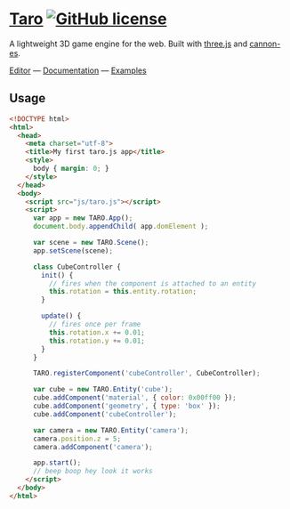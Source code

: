 # [Taro](https://www.echou.xyz/taro/) [![GitHub license](https://img.shields.io/badge/license-MIT-blue.svg)](https://github.com/Cloud9c/taro/blob/master/LICENSE)

A lightweight 3D game engine for the web. Built with [three.js](https://github.com/mrdoob/three.js/) and [cannon-es](https://github.com/pmndrs/cannon-es).

[Editor](https://www.echou.xyz/taro/editor/) &mdash;
[Documentation](https://www.echou.xyz/taro/docs/#/) &mdash;
[Examples](https://www.echou.xyz/taro/examples/)

## Usage

```html
<!DOCTYPE html>
<html>
  <head>
    <meta charset="utf-8">
    <title>My first taro.js app</title>
    <style>
      body { margin: 0; }
    </style>
  </head>
  <body>
    <script src="js/taro.js"></script>
    <script>
      var app = new TARO.App();
      document.body.appendChild( app.domElement );

      var scene = new TARO.Scene();
      app.setScene(scene);

      class CubeController {
        init() {
          // fires when the component is attached to an entity
          this.rotation = this.entity.rotation;
        }

        update() {
          // fires once per frame
          this.rotation.x += 0.01;
          this.rotation.y += 0.01;
        }
      }

      TARO.registerComponent('cubeController', CubeController);

      var cube = new TARO.Entity('cube');
      cube.addComponent('material', { color: 0x00ff00 });
      cube.addComponent('geometry', { type: 'box' });
      cube.addComponent('cubeController');

      var camera = new TARO.Entity('camera');
      camera.position.z = 5;
      camera.addComponent('camera');

      app.start();
      // beep boop hey look it works
    </script>
  </body>
</html>
```

